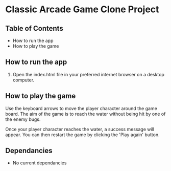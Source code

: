 # Classic Arcade Game Clone Project

## Table of Contents

- How to run the app
- How to play the game

## How to run the app

1. Open the index.html file in your preferred internet browser on a desktop computer.

## How to play the game

Use the keyboard arrows to move the player character around the game board. The aim of the game is to reach the water without being hit by one of the enemy bugs.

Once your player character reaches the water, a success message will appear. You can then restart the game by clicking the 'Play again' button.

## Dependancies

- No current dependancies
